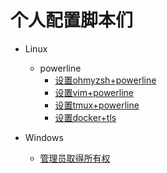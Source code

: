 # 个人配置脚本们

- Linux
  - powerline
    - [设置ohmyzsh+powerline](scripts/setzshrc.sh)
    - [设置vim+powerline](scripts/setvim.sh)
    - [设置tmux+powerline](scripts/settmux.sh)
    - [设置docker+tls](scripts/setdockertls.sh)

- Windows
  - [管理员取得所有权](../windows/scripts/asadmin.reg)